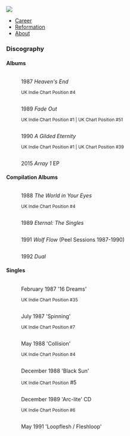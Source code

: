 <img src="https://upload.wikimedia.org/wikipedia/commons/thumb/f/f1/Loop_%281989%29.jpg/559px-Loop_%281989%29.jpg" alt=" ">

<ul class="nav">
 <li><a href="career">	Career</a></li>
 <li><a href="reformation">	Reformation</a></li>
 <li><a href="index">	About</a></li>
 </ul>

<div class="contentdiv">
 
<h3>Discography</h3>

<h4>Albums</h4>

<figure>
 <img href="#">
 <p>1987	<i>Heaven's End</i></p>	
 <p><small>UK Indie Chart Position #4</small></p>	
</figure>
<figure>
 <img href="#">
<p>1989	<i>Fade Out</i></p>
 <p><small>UK Indie Chart Position #1 |	UK Chart Position #51</small></p>
</figure>
<figure>
 <img href="#">
<p>1990	<i>A Gilded Eternity</i></p>	
 <p><small>UK Indie Chart Position #1	| UK Chart Position #39</small></p>
</figure>
<figure>
 <img href="#">
 <p>2015	<i>Array 1</i> EP</p>	
</figure>

</div>

<div class="contentdiv">

<h4>Compilation Albums</h4>

<figure>
<img href="#">
<p>1988	<i>The World in Your Eyes</i></p> 
 <p><small>UK Indie Chart Position	#4</small></p>
</figure>

<figure>
<img href="#">
 <p>1989	<i>Eternal: The Singles</i></p> 	
</figure>

<figure>
<img href="#">
 <p>1991	<i>Wolf Flow</i> (Peel Sessions 1987-1990)</p>	
</figure>

<figure>
<img href="#">
 <p>1992	<i>Dual</i></p>
</figure>

</div>

<div class="contentdiv">

<h4>Singles</h4>

<figure>
<img href="#">
<figcaption class="figure__caption">
 <p>February	1987	'16 Dreams'</p>
 <p><small>UK Indie Chart Position #35</small></p>
</figcaption>
</figure>

<figure>
<img href="#">
 <p>July	1987	'Spinning'</p>	
 <p><small>UK Indie Chart Position #7</small></p>
</figure>

<figure>
<img href="#">
 <p>May	1988	'Collision'</p>	
 <p><small>UK Indie Chart Position #4</small></p>
</figure>

<figure>
<img href="#">
 <p>December	1988	'Black Sun'</p>	
 <p><small>UK Indie Chart Position</small> #5</p>
</figure>

<figure>
<img href="#">
 <p>December	1989	'Arc-lite'	CD</p>	
<p><small>UK Indie Chart Position #6</small></p>
</figure>

<figure>
<img href="#">
 <p>May	1991	'Loopflesh / Fleshloop'</p>	
</figure>

</div>
